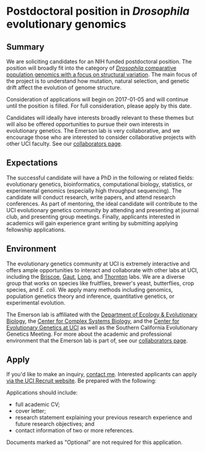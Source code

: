 # Postdoctoral position in *Drosophila* evolutionary genomics

## Summary

We are soliciting candidates for an NIH funded postdoctoral position. The position will broadly fit into the category of [*Drosophila* comparative population genomics with a focus on structural variation](/research/#drosophilasvs). The main focus of the project is to understand how mutation, natural selection, and genetic drift affect the evolution of genome structure.

Consideration of applications will begin on 2017-01-05 and will continue until the position is filled. For full consideration, please apply by this date.

Candidates will ideally have interests broadly relevant to these themes but will also be offered opportunities to pursue their own interests in evolutionary genetics. The Emerson lab is very collaborative, and we encourage those who are interested to consider collaborative projects with other UCI faculty. See our [collaborators page](/collaborators).

## Expectations

The successful candidate will have a PhD in the following or related fields: evolutionary genetics, bioinformatics, computational biology, statistics, or experimental genomics (especially high throughput sequencing). The candidate will conduct research, write papers, and attend research conferences. As part of mentoring, the ideal candidate will contribute to the UCI evolutionary genetics community by attending and presenting at journal club, and presenting group meetings. Finally, applicants interested in academics will gain experience grant writing by submitting applying fellowship applications.

## Environment

The evolutionary genetics community at UCI is extremely interactive and offers ample opportunities to interact and collaborate with other labs at UCI, including the [Briscoe](http://visiongene.bio.uci.edu/Adriana_Briscoe/Briscoe_Lab.html), [Gaut](http://gautlab.bio.uci.edu/), [Long](http://wfitch.bio.uci.edu/~tdlong/sandvox/), and [Thornton](http://www.molpopgen.org/) labs. We are a diverse group that works on species like fruitflies, brewer's yeast, butterflies, crop species, and *E. coli*. We apply many methods including genomics, population genetics theory and inference, quantitative genetics, or experimental evolution.

The Emerson lab is affiliated with the [Department of Ecology & Evolutionary Biology](http://ecoevo.bio.uci.edu/), the [Center for Complex Systems Biology](http://ccbs.uci.edu/), and the [Center for Evolutionary Genetics at UCI](http://evogen.bio.uci.edu/) as well as the Southern California Evolutionary Genetics Meeting. For more about the academic and professional environment that the Emerson lab is part of, see our [collaborators page](/collaborators).

## Apply

If you'd like to make an inquiry, [contact me](http://emersonlab.org/people/Emerson.html). Interested applicants can apply [via the UCI Recruit website](https://recruit.ap.uci.edu/apply/JPF04423). Be prepared with the following:

Applications should include:
* full academic CV;
* cover letter;
* research statement explaining your previous research experience and future research objectives; and
* contact information of two or more references.

Documents marked as "Optional" are not required for this application.
